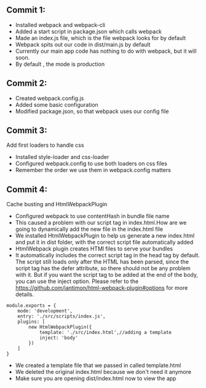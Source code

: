 
## Commit 1:
- Installed webpack and webpack-cli
- Added a start script in package.json which calls webpack
- Made an index.js file, which is the file webpack looks for by default
- Webpack spits out our code in dist/main.js by default
- Currently our main app code has nothing to do with webpack, but it will soon.
- By default , the mode is production

## Commit 2:
- Created webpack.config.js
- Added some basic configuration
- Modified package.json, so that webpack uses our config file

## Commit 3:
Add first loaders to handle css
- Installed style-loader and css-loader
- Configured webpack.config to use both loaders on css files
- Remember the order we use them in webpack.config matters

## Commit 4:
Cache busting and HtmlWebpackPlugin
- Configured webpack to use contentHash in bundle file name
- This caused a problem with our script tag in index.html.How are we going to dynamically add the new file in the index.html file
- We installed HtmlWebpackPlugin to help us generate a new index.html and put it in dist folder, with the correct script file automatically added
- HtmlWebpack plugin creates HTMl files to serve your bundles
- It automatically includes the correct script tag in the head tag by default.
 The script still loads only after the HTML has been parsed, since the script tag has the defer attribute, so there should not be any problem with it. But if you  want the script tag to be added at the end of the body, you can use the inject option. Please refer to the https://github.com/jantimon/html-webpack-plugin#options for more details.

```
module.exports = {
    mode: 'development',
    entry: './src/scripts/index.js',
    plugins: [
        new HtmlWebpackPlugin({
            template: './src/index.html',//adding a template
            inject: 'body'
        })
    ]
}

```


- We created a template file that we passed in called template.html
- We deleted the original index.html because we don't need it anymore
- Make sure you are opening dist/index.html now to view the app
